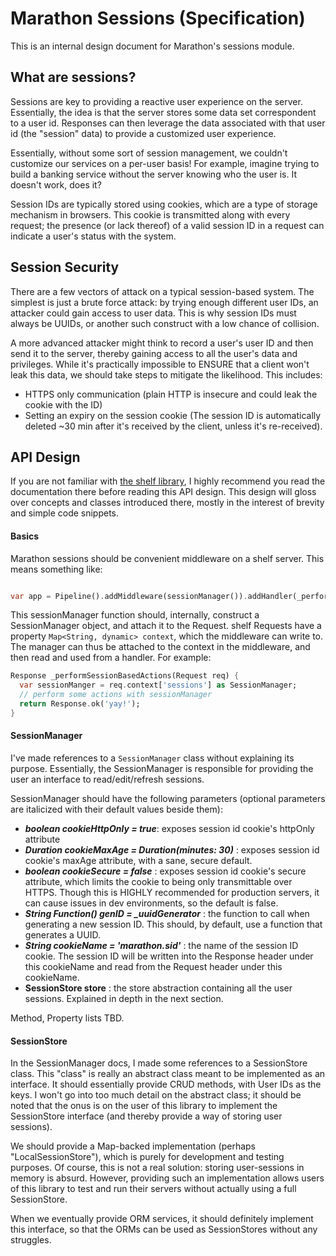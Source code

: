 # Marathon Sessions (Specification)

This is an internal design document for Marathon's sessions module.

## What are sessions?

Sessions are key to providing a reactive user experience on the server. Essentially, the idea is that the server stores
some data set correspondent to a user id. Responses can then leverage the data associated with that user id
(the "session" data) to provide a customized user experience.

Essentially, without some sort of session management, we couldn't customize our services on a per-user basis! For
example, imagine trying to build a banking service without the server knowing who the user is. It doesn't work, does it?

Session IDs are typically stored using cookies, which are a type of storage mechanism in browsers. This cookie is
transmitted along with every request; the presence (or lack thereof) of a valid session ID in a request can indicate a
user's status with the system.

## Session Security

There are a few vectors of attack on a typical session-based system. The simplest is just a brute force attack: by
trying enough different user IDs, an attacker could gain access to user data. This is why session IDs must always be
UUIDs, or another such construct with a low chance of collision.

A more advanced attacker might think to record a user's user ID and then send it to the server, thereby gaining access
to all the user's data and privileges. While it's practically impossible to ENSURE that a client won't leak this data,
we should take steps to mitigate the likelihood. This includes:

- HTTPS only communication (plain HTTP is insecure and could leak the cookie with the ID)
- Setting an expiry on the session cookie (The session ID is automatically deleted ~30 min after it's received by the
  client, unless it's re-received).

## API Design

If you are not familiar with [the shelf library](https://pub.dev/packages/shelf), I highly recommend you read the
documentation there before reading this API design. This design will gloss over concepts and classes introduced there,
mostly in the interest of brevity and simple code snippets.

#### Basics

Marathon sessions should be convenient middleware on a shelf server. This means something like:

```dart

var app = Pipeline().addMiddleware(sessionManager()).addHandler(_performSessionBasedActions);
```

This sessionManager function should, internally, construct a SessionManager object, and attach it to the Request. shelf
Requests have a property `Map<String, dynamic> context`, which the middleware can write to. The manager can thus be
attached to the context in the middleware, and then read and used from a handler. For example:

```dart
Response _performSessionBasedActions(Request req) {
  var sessionManger = req.context['sessions'] as SessionManager;
  // perform some actions with sessionManager
  return Response.ok('yay!');
}
```

#### SessionManager

I've made references to a `SessionManager` class without explaining its purpose. Essentially, the SessionManager is
responsible for providing the user an interface to read/edit/refresh sessions. 

SessionManager should have the following parameters (optional parameters are italicized with their default values beside
them):

- ***boolean cookieHttpOnly = true***: exposes session id cookie's httpOnly attribute
- ***Duration cookieMaxAge = Duration(minutes: 30)*** : exposes session id cookie's maxAge attribute, with a sane,
  secure default.
- ***boolean cookieSecure = false*** : exposes session id cookie's secure attribute, which limits the cookie to being
  only transmittable over HTTPS. Though this is HIGHLY recommended for production servers, it can cause issues in dev
  environments, so the default is false.
- ***String Function() genID = _uuidGenerator*** : the function to call when generating a new session ID. This should,
  by default, use a function that generates a UUID.
- ***String cookieName = 'marathon.sid'*** : the name of the session ID cookie. The session ID will be written into the
  Response header under this cookieName and read from the Request header under this cookieName.
- **SessionStore store** : the store abstraction containing all the user sessions. Explained in depth in the next
  section.
  
Method, Property lists TBD.

#### SessionStore

In the SessionManager docs, I made some references to a SessionStore class. This "class" is really an abstract class
meant to be implemented as an interface. It should essentially provide CRUD methods, with User IDs as the keys. I
won't go into too much detail on the abstract class; it should be noted that the onus is on the user of this library
to implement the SessionStore interface (and thereby provide a way of storing user sessions). 

We should provide a Map-backed implementation (perhaps "LocalSessionStore"), which is purely for development and 
testing purposes. Of course, this is not a real solution: storing user-sessions in memory is absurd. However, providing
such an implementation allows users of this library to test and run their servers without actually using a full 
SessionStore.

When we eventually provide ORM services, it should definitely implement this interface, so that the ORMs can be
used as SessionStores without any struggles.

